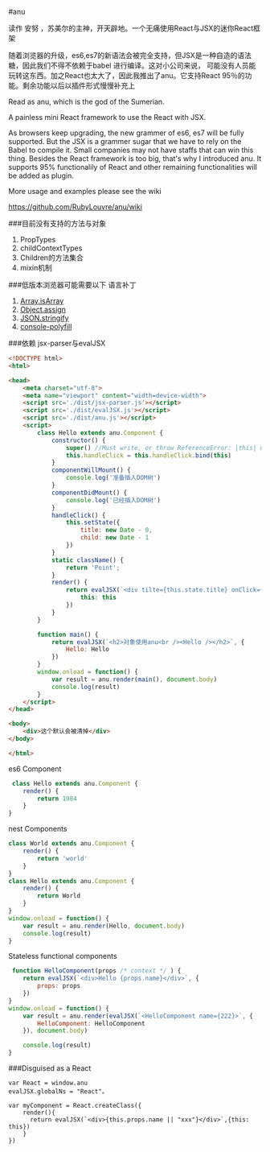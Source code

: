 #anu

读作 安努 ，苏美尔的主神，开天辟地。一个无痛使用React与JSX的迷你React框架

随着浏览器的升级，es6,es7的新语法会被完全支持，但JSX是一种自造的语法糖，因此我们不得不依赖于babel 进行编译。这对小公司来说，
可能没有人员能玩转这东西。加之React也太大了，因此我推出了anu。它支持React 95％的功能。剩余功能以后以插件形式慢慢补充上


Read as anu, which is the god of the Sumerian.

A painless mini React framework to use the React with JSX.

As browsers keep upgrading, the new grammer of es6, es7 will be fully supported. But the JSX is a grammer sugar that we have to rely on the Babel to compile it. Small companies may not have staffs that can win this thing. Besides the React framework is too big, that's why I introduced anu. It supports 95% functionalily of React and other remaining functionalities will be added as plugin.

More usage and examples please see the wiki

https://github.com/RubyLouvre/anu/wiki

###目前没有支持的方法与对象

1. PropTypes
2. childContextTypes
3. Children的方法集合
4. mixin机制

###低版本浏览器可能需要以下 语言补丁

1. [Array.isArray](https://github.com/juliangruber/isarray/blob/master/index.js)
2. [Object.assign](https://github.com/ryanhefner/Object.assign/blob/master/index.js)
3. [JSON.stringify](https://github.com/flowersinthesand/stringifyJSON)
4. [console-polyfill](https://github.com/paulmillr/console-polyfill) 

###依赖 jsx-parser与evalJSX

```html
<!DOCTYPE html>
<html>

<head>
    <meta charset="utf-8">
    <meta name="viewport" content="width=device-width">
    <script src='./dist/jsx-parser.js'></script>
    <script src='./dist/evalJSX.js'></script>
    <script src='./dist/anu.js'></script>
    <script>
        class Hello extends anu.Component {
            constructor() {
                super() //Must write, or throw ReferenceError: |this| used uninitialized in Hello class constructor
                this.handleClick = this.handleClick.bind(this)
            }
            componentWillMount() {
                console.log('准备插入DOM树')
            }
            componentDidMount() {
                console.log('已经插入DOM树')
            }
            handleClick() {
                this.setState({
                    title: new Date - 0,
                    child: new Date - 1
                })
            }
            static className() {
                return 'Point';
            }
            render() {
                return evalJSX(`<div tilte={this.state.title} onClick={this.handleClick} >{this.state.child || "点我"}</div>`, {
                    this: this
                })
            }
        }

        function main() {
            return evalJSX(`<h2>对象使用anu<br /><Hello /></h2>`, {
                Hello: Hello
            })
        }
        window.onload = function() {
            var result = anu.render(main(), document.body)
            console.log(result)
        }
    </script>
</head>

<body>
    <div>这个默认会被清掉</div>
</body>

</html>
```

es6 Component
```javascript
 class Hello extends anu.Component {
    render() {
        return 1984
    }
}
```
nest Components

```javascript
class World extends anu.Component {
    render() {
        return 'world'
    }
}
class Hello extends anu.Component {
    render() {
        return World
    }
}
window.onload = function() {
    var result = anu.render(Hello, document.body)
    console.log(result)
}
```

Stateless functional components 
```javascript
 function HelloComponent(props /* context */ ) {
    return evalJSX(`<div>Hello {props.name}</div>`, {
        props: props
    })
}
window.onload = function() {
    var result = anu.render(evalJSX(`<HelloComponent name={222}>`, {
        HelloComponent: HelloComponent
    }), document.body)

    console.log(result)
}
```

###Disguised as a React

```
var React = window.anu
evalJSX.globalNs = "React"。

var myComponent = React.createClass({
    render(){
      return evalJSX(`<div>{this.props.name || "xxx"}</div>`,{this: this})
    }
})
```

